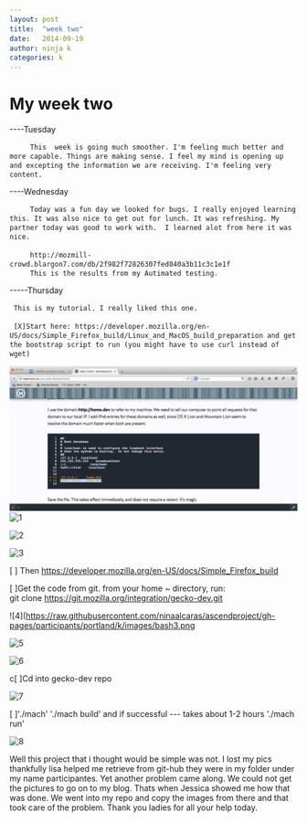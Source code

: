 ```yaml
---
layout: post
title:  "week two"
date:   2014-09-19
author: ninja k
categories: k
---
```


My week two
=====
----Tuesday

         This  week is going much smoother. I'm feeling much better and more capable. Things are making sense. I feel my mind is opening up and excepting the information we are receiving. I'm feeling very content.

----Wednesday

         Today was a fun day we looked for bugs. I really enjoyed learning this. It was also nice to get out for lunch. It was refreshing. My partner today was good to work with.  I learned alot from here it was nice. 

         http://mozmill-crowd.blargon7.com/db/2f982f72826307fed840a3b11c3c1e1f
         This is the results from my Autimated testing.
 
-----Thursday

     This is my tutorial. I really liked this one.

     [X]Start here: https://developer.mozilla.org/en-US/docs/Simple_Firefox_build/Linux_and_MacOS_build_preparation and get the bootstrap script to run (you might have to use curl instead of wget)

![1](/participants/portland/k/images/a.png)
![1](https://raw.githubusercontent.com/ninaalcaras/ascendproject/gh-pages/participants/portland/k/images/a.png)

![2](https://raw.githubusercontent.com/ninaalcaras/ascendproject/gh-pages/participants/portland/k/images/ao.png)

![3](https://raw.githubusercontent.com/ninaalcaras/ascendproject/gh-pages/participants/portland/k/images/bash2.png)


[ ] Then https://developer.mozilla.org/en-US/docs/Simple_Firefox_build

[ ]Get the code from git. from your home ~ directory, run:  
git clone https://git.mozilla.org/integration/gecko-dev.git



![4](https://raw.githubusercontent.com/ninaalcaras/ascendproject/gh-pages/participants/portland/k/images/bash3.png

![5](https://raw.githubusercontent.com/ninaalcaras/ascendproject/gh-pages/participants/portland/k/images/bash4.png)

![6](https://raw.githubusercontent.com/ninaalcaras/ascendproject/gh-pages/participants/portland/k/images/bash5.png)

c[ ]Cd into gecko-dev repo

![7](https://raw.githubusercontent.com/ninaalcaras/ascendproject/gh-pages/participants/portland/k/images/bash6.png)

[ ]'./mach'
'./mach build' and if successful --- takes about 1-2 hours
'./mach run'

![8](https://raw.githubusercontent.com/ninaalcaras/ascendproject/gh-pages/participants/portland/k/images/Fi.png)
 

 Well this project that i thought would be simple was not. I lost my pics thankfully lisa helped me retrieve from git-hub they were in my folder under my name participantes. Yet another problem came along. We could not get the pictures to go on to my blog. Thats when Jessica showed me how that was done. We went into my repo and copy the images from there and that took care of the problem. Thank you ladies for all your help today.  







                  
